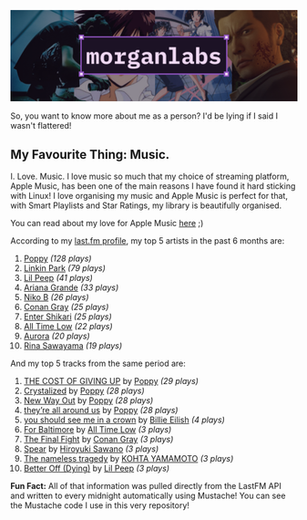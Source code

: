 [![GitHub Profile README banner that reads "morganlabs"](./.github/assets/banner_knowmore.png)](https://morganlabs.dev)

So, you want to know more about me as a person? I'd be lying if I said I wasn't
flattered!

## My Favourite Thing: Music.

I. Love. Music. I love music so much that my choice of streaming platform, Apple
Music, has been one of the main reasons I have found it hard sticking with
Linux! I love organising my music and Apple Music is perfect for that, with
Smart Playlists and Star Ratings, my library is beautifully organised.

You can read about my love for Apple Music
[here](https://www.morganlabs.dev/blog/why-i-love-apple-music) ;)

According to my [last.fm profile](https://last.fm/user/morganlabs), my top 5
artists in the past 6 months are:

1. [Poppy](https://www.last.fm/music/Poppy) *(128 plays)*
2. [Linkin Park](https://www.last.fm/music/Linkin+Park) *(79 plays)*
3. [Lil Peep](https://www.last.fm/music/Lil+Peep) *(41 plays)*
4. [Ariana Grande](https://www.last.fm/music/Ariana+Grande) *(33 plays)*
5. [Niko B](https://www.last.fm/music/Niko+B) *(26 plays)*
6. [Conan Gray](https://www.last.fm/music/Conan+Gray) *(25 plays)*
7. [Enter Shikari](https://www.last.fm/music/Enter+Shikari) *(25 plays)*
8. [All Time Low](https://www.last.fm/music/All+Time+Low) *(22 plays)*
9. [Aurora](https://www.last.fm/music/Aurora) *(20 plays)*
10. [Rina Sawayama](https://www.last.fm/music/Rina+Sawayama) *(19 plays)*

And my top 5 tracks from the same period are:

1. [THE COST OF GIVING UP](https://www.last.fm/music/Poppy/_/THE+COST+OF+GIVING+UP) by [Poppy](https://www.last.fm/music/Poppy) *(29 plays)*
2. [Crystalized](https://www.last.fm/music/Poppy/_/Crystalized) by [Poppy](https://www.last.fm/music/Poppy) *(28 plays)*
3. [New Way Out](https://www.last.fm/music/Poppy/_/New+Way+Out) by [Poppy](https://www.last.fm/music/Poppy) *(28 plays)*
4. [they’re all around us](https://www.last.fm/music/Poppy/_/they%E2%80%99re+all+around+us) by [Poppy](https://www.last.fm/music/Poppy) *(28 plays)*
5. [you should see me in a crown](https://www.last.fm/music/Billie+Eilish/_/you+should+see+me+in+a+crown) by [Billie Eilish](https://www.last.fm/music/Billie+Eilish) *(4 plays)*
6. [For Baltimore](https://www.last.fm/music/All+Time+Low/_/For+Baltimore) by [All Time Low](https://www.last.fm/music/All+Time+Low) *(3 plays)*
7. [The Final Fight](https://www.last.fm/music/Conan+Gray/_/The+Final+Fight) by [Conan Gray](https://www.last.fm/music/Conan+Gray) *(3 plays)*
8. [Spear](https://www.last.fm/music/Hiroyuki+Sawano/_/Spear) by [Hiroyuki Sawano](https://www.last.fm/music/Hiroyuki+Sawano) *(3 plays)*
9. [The nameless tragedy](https://www.last.fm/music/KOHTA+YAMAMOTO/_/The+nameless+tragedy) by [KOHTA YAMAMOTO](https://www.last.fm/music/KOHTA+YAMAMOTO) *(3 plays)*
10. [Better Off (Dying)](https://www.last.fm/music/Lil+Peep/_/Better+Off+(Dying)) by [Lil Peep](https://www.last.fm/music/Lil+Peep) *(3 plays)*

**Fun Fact:** All of that information was pulled directly from the LastFM API
and written to every midnight automatically using Mustache! You can see the
Mustache code I use in this very repository!
